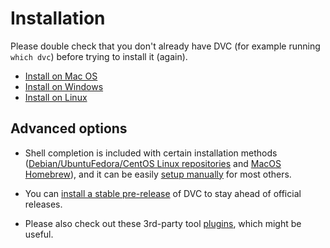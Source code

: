 # Installation

Please double check that you don't already have DVC (for example running
`which dvc`) before trying to install it (again).

- [Install on Mac OS](/doc/install/macos)
- [Install on Windows](/doc/install/windows)
- [Install on Linux](/doc/install/linux)

## Advanced options

- Shell completion is included with certain installation methods
  ([Debian/UbuntuFedora/CentOS Linux repositories](/doc/install/linux#install-from-repository)
  and [MacOS Homebrew](/doc/install/macos#install-with-brew)), and it can be
  easily [setup manually](/doc/install/completion) for most others.

- You can [install a stable pre-release](/doc/install/pre-release) of DVC to
  stay ahead of official releases.

- Please also check out these 3rd-party tool
  [plugins](/doc/user-guide/install/plugins), which might be useful.
